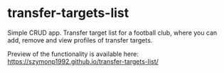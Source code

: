 # transfer-targets-list

Simple CRUD app. Transfer target list for a football club, where you can add, remove and view profiles of transfer targets.

Preview of the functionality is available here: https://szymonp1992.github.io/transfer-targets-list/
